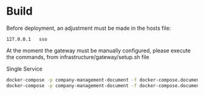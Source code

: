 # Build

Before deployment, an adjustment must be made in the hosts file: <br>
```
127.0.0.1	sso
```

At the moment the gateway must be manually configured, please execute the commands, from infrastructure/gateway/setup.sh file

Single Service
``` bash
docker-compose -p company-management-document -f docker-compose.document.yml buld
docker-compose -p company-management-document -f docker-compose.document.yml up
```